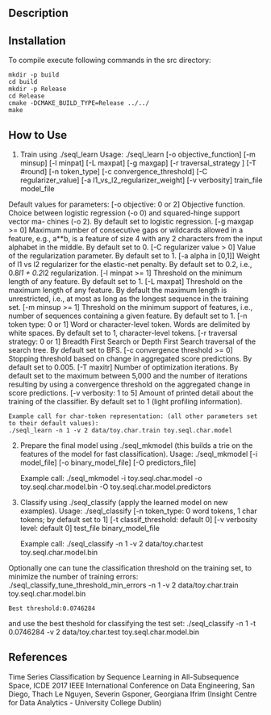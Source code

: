 ## Description



## Installation

To compile execute following commands in the src directory:

```
mkdir -p build
cd build
mkdir -p Release
cd Release
cmake -DCMAKE_BUILD_TYPE=Release ../../
make
```


## How to Use



1. Train using ./seql_learn
  Usage:
    ./seql_learn    [-o objective_function] [-m minsup] [-l minpat] [-L maxpat] [-g maxgap] [-r traversal_strategy ]
                    [-T #round] [-n token_type] [-c convergence_threshold] [-C regularizer_value] [-a l1_vs_l2_regularizer_weight]
                    [-v verbosity] train_file model_file

  Default values for parameters:
    [-o objective: 0 or 2] Objective function. Choice between logistic regression (-o 0) and squared-hinge support vector ma-
     chines (-o 2). By default set to logistic regression.
    [-g maxgap >= 0] Maximum number of consecutive gaps or wildcards allowed in a feature, e.g., a**b,
     is a feature of size 4 with any 2 characters from the input alphabet in the middle. By default
     set to 0.
    [-C regularizer value > 0] Value of the regularization parameter. By default set to 1.
    [-a alpha in [0,1]] Weight of l1 vs l2 regularizer for the elastic-net penalty. By default set to 0.2, i.e., 0.8*l1 + 0.2*l2 regularization.
    [-l minpat >= 1] Threshold on the minimum length of any feature. By default set to 1.
    [-L maxpat] Threshold on the maximum length of any feature. By default the maximum length
     is unrestricted, i.e., at most as long as the longest sequence in the training set.
    [-m minsup >= 1] Threshold on the minimum support of features, i.e., number of sequences containing
     a given feature. By default set to 1.
    [-n token type: 0 or 1] Word or character-level token. Words are delimited by white spaces. By default
     set to 1, character-level tokens.
    [-r traversal strategy: 0 or 1] Breadth First Search or Depth First Search traversal of the search tree.
     By default set to BFS.
    [-c convergence threshold >= 0] Stopping threshold based on change in aggregated score predictions.
     By default set to 0.005.
    [-T maxitr] Number of optimization iterations. By default set to the maximum between 5,000
     and the number of iterations resulting by using a convergence threshold on the aggregated
     change in score predictions.
    [-v verbosity: 1 to 5] Amount of printed detail about the training of the classifier. By default set to 1
     (light profiling information).

      
    Example call for char-token representation: (all other parameters set to their default values):
    ./seql_learn -n 1 -v 2 data/toy.char.train toy.seql.char.model

2. Prepare the final model using ./seql_mkmodel (this builds a trie on the features of the model for fast classification).
    Usage: ./seql_mkmodel [-i model_file] [-o binary_model_file] [-O predictors_file]
   
    Example call:
  ./seql_mkmodel -i toy.seql.char.model -o toy.seql.char.model.bin -O toy.seql.char.model.predictors

3. Classify using ./seql_classify (apply the learned model on new examples).
    Usage:  ./seql_classify [-n token_type: 0 word tokens, 1 char tokens; by default set to 1] [-t classif_threshold: default 0] [-v verbosity level: default 0] test_file binary_model_file

    Example call:
    ./seql_classify -n 1 -v 2 data/toy.char.test toy.seql.char.model.bin

Optionally one can tune the classification threshold on the training set, to minimize the number of training errors:
  ./seql_classify_tune_threshold_min_errors -n 1 -v 2 data/toy.char.train toy.seql.char.model.bin

    Best threshold:0.0746284

and use the best theshold for classifying the test set:
  ./seql_classify -n 1 -t 0.0746284 -v 2 data/toy.char.test toy.seql.char.model.bin


## References

Time Series Classification by Sequence Learning in All-Subsequence Space, ICDE 2017 IEEE International Conference on Data Engineering, San Diego, Thach Le Nguyen, Severin Gsponer, Georgiana Ifrim (Insight Centre for Data Analytics - University College Dublin)
